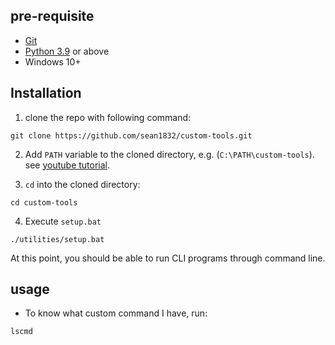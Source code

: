## pre-requisite
- [Git](https://git-scm.com/downloads)
- [Python 3.9](https://www.python.org/downloads/release/python-3913/) or above
- Windows 10+

## Installation
1. clone the repo with following command:
```shell
git clone https://github.com/sean1832/custom-tools.git
```
2. Add `PATH` variable to the cloned directory, e.g. (`C:\PATH\custom-tools`).
see [youtube tutorial](https://www.youtube.com/watch?v=gb9e3m98avk&ab_channel=easytechtutorials).

3. `cd` into the cloned directory:
```shell
cd custom-tools
```

4. Execute `setup.bat`
```shell
./utilities/setup.bat
```
At this point, you should be able to run CLI programs through command line.

## usage
- To know what custom command I have, run:
```shell
lscmd
```
